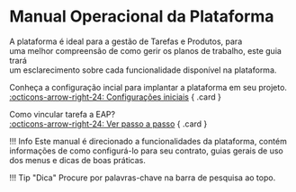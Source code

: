 
# Manual Operacional da Plataforma

A plataforma é ideal para a gestão de Tarefas e Produtos, para  
uma melhor compreensão de como gerir os planos de trabalho, este guia trará  
um esclarecimento sobre cada funcionalidade disponível na plataforma.

<div class="grid" markdown>

Conheça a configuração incial para implantar a plataforma em seu projeto.  
[:octicons-arrow-right-24: Configurações iniciais](starting.md) 
{ .card }   

Como vincular tarefa a EAP?  
[:octicons-arrow-right-24: Ver passo a passo](eap.md/#passos) 
{ .card }

</div>



!!! Info
    Este manual é direcionado a funcionalidades da plataforma, contém informações de como configurá-lo para seu contrato, guias gerais de uso dos menus e dicas de boas práticas.

!!! Tip "Dica"
    Procure por palavras-chave na barra de pesquisa ao topo.